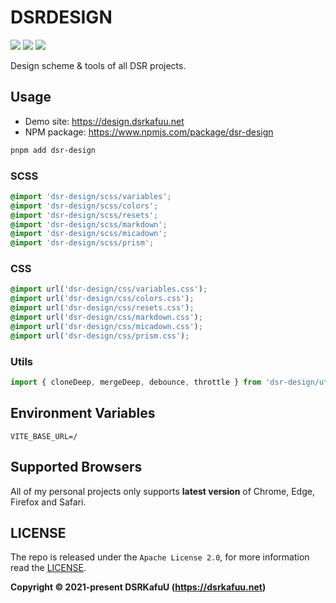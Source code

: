 # DSRDESIGN

![](https://img.shields.io/npm/v/dsr-design)
![](https://img.shields.io/npm/dm/dsr-design)
[![](https://img.shields.io/npm/l/dsr-design)](https://github.com/dsrkafuu/dsr-design/blob/main/LICENSE)

Design scheme & tools of all DSR projects.

## Usage

- Demo site: <https://design.dsrkafuu.net>
- NPM package: <https://www.npmjs.com/package/dsr-design>

```bash
pnpm add dsr-design
```

### SCSS

```scss
@import 'dsr-design/scss/variables';
@import 'dsr-design/scss/colors';
@import 'dsr-design/scss/resets';
@import 'dsr-design/scss/markdown';
@import 'dsr-design/scss/micadown';
@import 'dsr-design/scss/prism';
```

### CSS

```css
@import url('dsr-design/css/variables.css');
@import url('dsr-design/css/colors.css');
@import url('dsr-design/css/resets.css');
@import url('dsr-design/css/markdown.css');
@import url('dsr-design/css/micadown.css');
@import url('dsr-design/css/prism.css');
```

### Utils

```js
import { cloneDeep, mergeDeep, debounce, throttle } from 'dsr-design/utils';
```

## Environment Variables

```
VITE_BASE_URL=/
```

## Supported Browsers

All of my personal projects only supports **latest version** of Chrome, Edge, Firefox and Safari.

## LICENSE

The repo is released under the `Apache License 2.0`, for more information read the [LICENSE](https://github.com/dsrkafuu/dsr-design/blob/main/LICENSE).

**Copyright © 2021-present DSRKafuU (<https://dsrkafuu.net>)**
